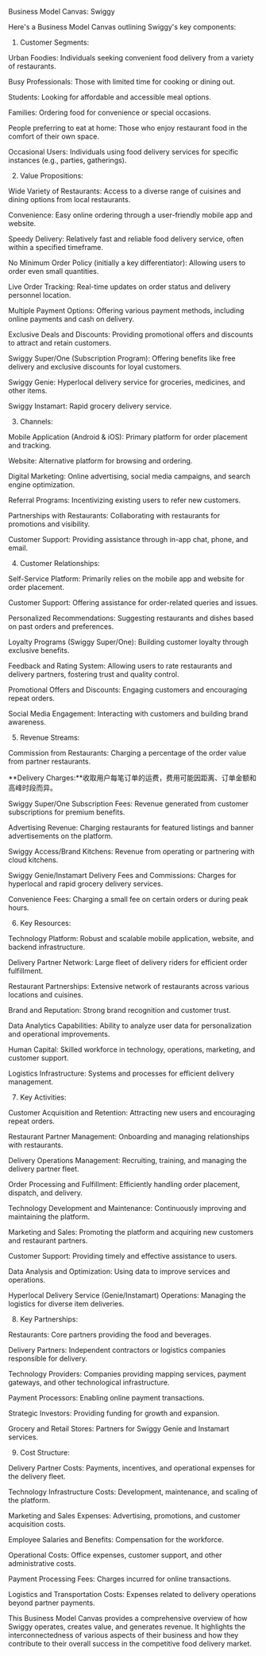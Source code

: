 Business Model Canvas: Swiggy

Here's a Business Model Canvas outlining Swiggy's key components:

1. Customer Segments:

Urban Foodies: Individuals seeking convenient food delivery from a variety of restaurants.

Busy Professionals: Those with limited time for cooking or dining out.

Students: Looking for affordable and accessible meal options.

Families: Ordering food for convenience or special occasions.

People preferring to eat at home: Those who enjoy restaurant food in the comfort of their own space.

Occasional Users: Individuals using food delivery services for specific instances (e.g., parties, gatherings).

2. Value Propositions:

Wide Variety of Restaurants: Access to a diverse range of cuisines and dining options from local restaurants.

Convenience: Easy online ordering through a user-friendly mobile app and website.

Speedy Delivery: Relatively fast and reliable food delivery service, often within a specified timeframe.

No Minimum Order Policy (initially a key differentiator): Allowing users to order even small quantities.

Live Order Tracking: Real-time updates on order status and delivery personnel location.

Multiple Payment Options: Offering various payment methods, including online payments and cash on delivery.

Exclusive Deals and Discounts: Providing promotional offers and discounts to attract and retain customers.

Swiggy Super/One (Subscription Program): Offering benefits like free delivery and exclusive discounts for loyal customers.

Swiggy Genie: Hyperlocal delivery service for groceries, medicines, and other items.

Swiggy Instamart: Rapid grocery delivery service.

3. Channels:

Mobile Application (Android & iOS): Primary platform for order placement and tracking.

Website: Alternative platform for browsing and ordering.

Digital Marketing: Online advertising, social media campaigns, and search engine optimization.

Referral Programs: Incentivizing existing users to refer new customers.

Partnerships with Restaurants: Collaborating with restaurants for promotions and visibility.

Customer Support: Providing assistance through in-app chat, phone, and email.

4. Customer Relationships:

Self-Service Platform: Primarily relies on the mobile app and website for order placement.

Customer Support: Offering assistance for order-related queries and issues.

Personalized Recommendations: Suggesting restaurants and dishes based on past orders and preferences.

Loyalty Programs (Swiggy Super/One): Building customer loyalty through exclusive benefits.

Feedback and Rating System: Allowing users to rate restaurants and delivery partners, fostering trust and quality control.

Promotional Offers and Discounts: Engaging customers and encouraging repeat orders.

Social Media Engagement: Interacting with customers and building brand awareness.

5. Revenue Streams:

Commission from Restaurants: Charging a percentage of the order value from partner restaurants.

**Delivery Charges:**收取用户每笔订单的运费，费用可能因距离、订单金额和高峰时段而异。

Swiggy Super/One Subscription Fees: Revenue generated from customer subscriptions for premium benefits.

Advertising Revenue: Charging restaurants for featured listings and banner advertisements on the platform.

Swiggy Access/Brand Kitchens: Revenue from operating or partnering with cloud kitchens.

Swiggy Genie/Instamart Delivery Fees and Commissions: Charges for hyperlocal and rapid grocery delivery services.

Convenience Fees: Charging a small fee on certain orders or during peak hours.

6. Key Resources:

Technology Platform: Robust and scalable mobile application, website, and backend infrastructure.

Delivery Partner Network: Large fleet of delivery riders for efficient order fulfillment.

Restaurant Partnerships: Extensive network of restaurants across various locations and cuisines.

Brand and Reputation: Strong brand recognition and customer trust.

Data Analytics Capabilities: Ability to analyze user data for personalization and operational improvements.

Human Capital: Skilled workforce in technology, operations, marketing, and customer support.

Logistics Infrastructure: Systems and processes for efficient delivery management.

7. Key Activities:

Customer Acquisition and Retention: Attracting new users and encouraging repeat orders.

Restaurant Partner Management: Onboarding and managing relationships with restaurants.

Delivery Operations Management: Recruiting, training, and managing the delivery partner fleet.

Order Processing and Fulfillment: Efficiently handling order placement, dispatch, and delivery.

Technology Development and Maintenance: Continuously improving and maintaining the platform.

Marketing and Sales: Promoting the platform and acquiring new customers and restaurant partners.

Customer Support: Providing timely and effective assistance to users.

Data Analysis and Optimization: Using data to improve services and operations.

Hyperlocal Delivery Service (Genie/Instamart) Operations: Managing the logistics for diverse item deliveries.

8. Key Partnerships:

Restaurants: Core partners providing the food and beverages.

Delivery Partners: Independent contractors or logistics companies responsible for delivery.

Technology Providers: Companies providing mapping services, payment gateways, and other technological infrastructure.

Payment Processors: Enabling online payment transactions.

Strategic Investors: Providing funding for growth and expansion.

Grocery and Retail Stores: Partners for Swiggy Genie and Instamart services.

9. Cost Structure:

Delivery Partner Costs: Payments, incentives, and operational expenses for the delivery fleet.

Technology Infrastructure Costs: Development, maintenance, and scaling of the platform.

Marketing and Sales Expenses: Advertising, promotions, and customer acquisition costs.

Employee Salaries and Benefits: Compensation for the workforce.

Operational Costs: Office expenses, customer support, and other administrative costs.

Payment Processing Fees: Charges incurred for online transactions.

Logistics and Transportation Costs: Expenses related to delivery operations beyond partner payments.

This Business Model Canvas provides a comprehensive overview of how Swiggy operates, creates value, and generates revenue. It highlights the interconnectedness of various aspects of their business and how they contribute to their overall success in the competitive food delivery market.